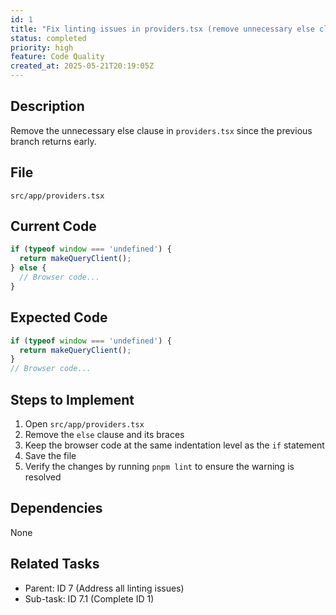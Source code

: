 ```yaml
---
id: 1
title: "Fix linting issues in providers.tsx (remove unnecessary else clause)"
status: completed
priority: high
feature: Code Quality
created_at: 2025-05-21T20:19:05Z
---
```


## Description

Remove the unnecessary else clause in `providers.tsx` since the previous branch returns early.

## File

`src/app/providers.tsx`

## Current Code

```typescript
if (typeof window === 'undefined') {
  return makeQueryClient();
} else {
  // Browser code...
}
```

## Expected Code

```typescript
if (typeof window === 'undefined') {
  return makeQueryClient();
}
// Browser code...
```

## Steps to Implement

1. Open `src/app/providers.tsx`
2. Remove the `else` clause and its braces
3. Keep the browser code at the same indentation level as the `if` statement
4. Save the file
5. Verify the changes by running `pnpm lint` to ensure the warning is resolved

## Dependencies

None

## Related Tasks

- Parent: ID 7 (Address all linting issues)
- Sub-task: ID 7.1 (Complete ID 1)
